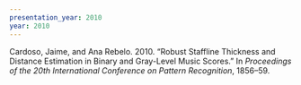 ```yaml
---
presentation_year: 2010
year: 2010
---
```


Cardoso, Jaime, and Ana Rebelo. 2010. “Robust Staffline Thickness and Distance Estimation in Binary and Gray-Level Music Scores.” In <i>Proceedings of the 20th International Conference on Pattern Recognition</i>, 1856–59.